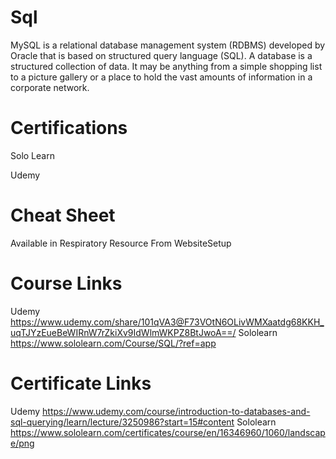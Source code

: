 # Sql

MySQL is a relational database management system (RDBMS) developed by Oracle that is based on structured query language (SQL). A database is a structured collection of data. It may be anything from a simple shopping list to a picture gallery or a place to hold the vast amounts of information in a corporate network.

# Certifications

Solo Learn

Udemy

# Cheat Sheet
Available in Respiratory
Resource From WebsiteSetup

# Course Links

Udemy https://www.udemy.com/share/101qVA3@F73VOtN6OLivWMXaatdg68KKH_uqTJYzEueBeWIRnW7rZkiXv9IdWlmWKPZ8BtJwoA==/
Sololearn https://www.sololearn.com/Course/SQL/?ref=app
# Certificate Links

Udemy https://www.udemy.com/course/introduction-to-databases-and-sql-querying/learn/lecture/3250986?start=15#content
Sololearn  https://www.sololearn.com/certificates/course/en/16346960/1060/landscape/png
